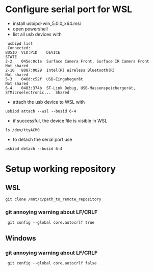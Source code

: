 # Configure serial port for WSL
 - install usbipd-win_5.0.0_x64.msi
 - open powershell
 - list all usb devices with
```
 usbipd list
 Connected:
BUSID  VID:PID    DEVICE                                                        STATE
2-2    045e:0c1e  Surface Camera Front, Surface IR Camera Front                 Not shared
2-10   8087:0029  Intel(R) Wireless Bluetooth(R)                                Not shared
5-3    046d:c52f  USB-Eingabegerät                                              Not shared
6-4    0483:374b  ST-Link Debug, USB-Massenspeichergerät, STMicroelectronic...  Shared
```
 - attach the usb device to WSL with
 ```
 usbipd attach --wsl --busid 6-4
 ```
 - if successful, the device file is visible in WSL
 ```
 ls /dev/ttyACM0 
 ```
 - to detach the serial port use
 ```
 usbipd detach --busid 6-4
 ```
 
# Setup working repository
## WSL
```
git clone /mnt/c/path_to_remote_repository
```
### git annoying warning about LF/CRLF
```
 git config --global core.autocrlf true
```
## Windows
### git annoying warning about LF/CRLF
```
 git config --global core.autocrlf false
```
